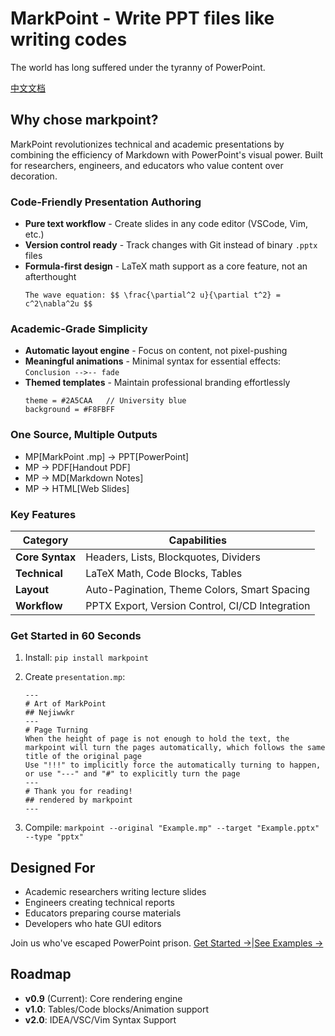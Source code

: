 # MarkPoint \- Write PPT files like writing codes  

The world has long suffered under the tyranny of PowerPoint.

[中文文档](docs/README-zh.md)

## Why chose markpoint?

MarkPoint revolutionizes technical and academic presentations by combining the efficiency of Markdown with PowerPoint's visual power. Built for researchers, engineers, and educators who value content over decoration.

### Code-Friendly Presentation Authoring  
-   **Pure text workflow** \- Create slides in any code editor (VSCode, Vim, etc.)  
-   **Version control ready** \- Track changes with Git instead of binary `.pptx` files  
-   **Formula-first design** \- LaTeX math support as a core feature, not an afterthought  
    ```markpoint
    The wave equation: $$ \frac{\partial^2 u}{\partial t^2} = c^2\nabla^2u $$
    ```

### Academic-Grade Simplicity  
-   **Automatic layout engine** \- Focus on content, not pixel-pushing  
-   **Meaningful animations** \- Minimal syntax for essential effects:  
    `Conclusion -->-- fade`  
-   **Themed templates** \- Maintain professional branding effortlessly  
    ```markpoint
    theme = #2A5CAA   // University blue
    background = #F8FBFF
    ```

### One Source, Multiple Outputs  
-   MP[MarkPoint .mp] -> PPT[PowerPoint]
-   MP -> PDF[Handout PDF]
-   MP -> MD[Markdown Notes]
-   MP -> HTML[Web Slides]

### Key Features  
| Category        | Capabilities                                    |
|-----------------|-------------------------------------------------|
| **Core Syntax** | Headers, Lists, Blockquotes, Dividers           |
| **Technical**   | LaTeX Math, Code Blocks, Tables                 |
| **Layout**      | Auto-Pagination, Theme Colors, Smart Spacing    |
| **Workflow**    | PPTX Export, Version Control, CI/CD Integration |

### Get Started in 60 Seconds  
1.  Install: `pip install markpoint`  

2.  Create `presentation.mp`: 

    ```markpoint
    ---
    # Art of MarkPoint  
    ## Nejiwwkr  
    ---
    # Page Turning
    When the height of page is not enough to hold the text, the markpoint will turn the pages automatically, which follows the same title of the original page  
    Use "!!!" to implicitly force the automatically turning to happen, or use "---" and "#" to explicitly turn the page
    ---
    # Thank you for reading!
    ## rendered by markpoint  
    ---
    ```

3.  Compile: `markpoint --original "Example.mp" --target "Example.pptx" --type "pptx"`  


## Designed For  
-   Academic researchers writing lecture slides  
-   Engineers creating technical reports  
-   Educators preparing course materials  
-   Developers who hate GUI editors

Join us who've escaped PowerPoint prison. [Get Started →](https://github.com/Nejiwwkr/MarkPoint)|[See Examples →](example/Example.pdf)  


## Roadmap  
-   **v0.9** (Current): Core rendering engine  
-   **v1.0**: Tables/Code blocks/Animation support  
-   **v2.0**: IDEA/VSC/Vim Syntax Support